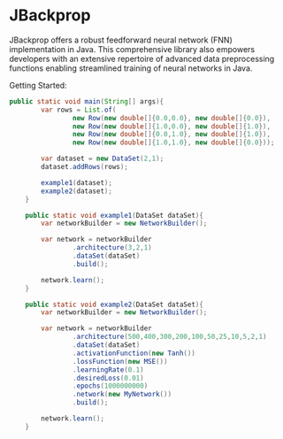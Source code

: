 # JBackprop
JBackprop offers a robust feedforward neural network (FNN) implementation in Java. This comprehensive library also empowers developers with an extensive repertoire of advanced data preprocessing functions enabling streamlined training of neural networks in Java.

Getting Started:

```java
public static void main(String[] args){
        var rows = List.of(
                new Row(new double[]{0.0,0.0}, new double[]{0.0}),
                new Row(new double[]{1.0,0.0}, new double[]{1.0}),
                new Row(new double[]{0.0,1.0}, new double[]{1.0}),
                new Row(new double[]{1.0,1.0}, new double[]{0.0}));

        var dataset = new DataSet(2,1);
        dataset.addRows(rows);

        example1(dataset);
        example2(dataset);
    }

    public static void example1(DataSet dataSet){
        var networkBuilder = new NetworkBuilder();

        var network = networkBuilder
                .architecture(3,2,1)
                .dataSet(dataSet)
                .build();

        network.learn();
    }

    public static void example2(DataSet dataSet){
        var networkBuilder = new NetworkBuilder();

        var network = networkBuilder
                .architecture(500,400,300,200,100,50,25,10,5,2,1)
                .dataSet(dataSet)
                .activationFunction(new Tanh())
                .lossFunction(new MSE())
                .learningRate(0.1)
                .desiredLoss(0.01)
                .epochs(1000000000)
                .network(new MyNetwork())
                .build();

        network.learn();
    }
```
